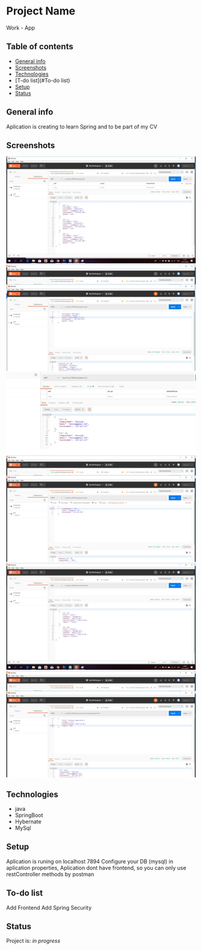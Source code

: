 # Project Name
Work - App

## Table of contents
* [General info](#general-info)
* [Screenshots](#screenshots)
* [Technologies](#technologies)
* [T-do list](#To-do list)
* [Setup](#setup)
* [Status](#status)


## General info
Aplication is creating to learn Spring and to be part of my CV

## Screenshots
![Employee Get](./img/employee.get.jpg)
![Employee Post](./img/employee.post.jpg)
![Employer Get](./img/employer.get.jpg)
![Employer Post](./img/employer.post.jpg)
![Advertisement Get](./img/advertisement.get.jpg)
![Advertisement Post](./img/advertisement.post.jpg)


## Technologies
* java
* SpringBoot
* Hybernate
* MySql

## Setup
Aplication is runing on localhost 7894
Configure your DB (mysql) in aplication properties, 
Aplication dont have frontend, so you can only use restController methods by postman


## To-do list
Add Frontend
Add Spring Security

## Status
Project is: _in progress_

